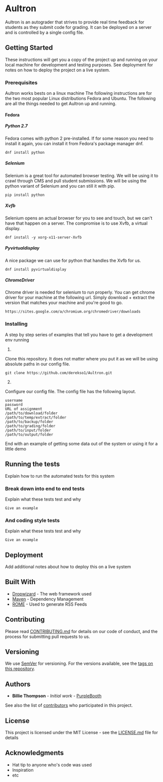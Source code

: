 # Aultron

Aultron is an autograder that strives to provide real time feedback for students as they submit code for grading. It can be deployed on a server and is controlled by a single config file.

## Getting Started

These instructions will get you a copy of the project up and running on your local machine for development and testing purposes. See deployment for notes on how to deploy the project on a live system.

### Prerequisites

Aultron works bests on a linux machine 
The following instructions are for the two most popular Linux distributions Fedora and Ubuntu. The following are all the things needed to get Aultron up and running.

#### Fedora

##### Python 2.7

Fedora comes with python 2 pre-installed. If for some reason you need to install it again, you can install it from Fedora's package manager dnf.

```
dnf install python
```

##### Selenium

Selenium is a great tool for automated browser testing. We will be using it to crawl through CMS and pull student submissions. We will be using the python variant of Selenium and you can still it with pip.

```
pip install python
```

##### Xvfb

Selenium opens an actual browser for you to see and touch, but we can't have that happen on a server. The compromise is to use Xvfb, a virtual display.

```
dnf install -y xorg-x11-server-Xvfb
```

##### Pyvirtualdisplay

A nice package we can use for python that handles the Xvfb for us.

```
dnf install pyvirtualdisplay
```

##### ChromeDriver

Chrome driver is needed for selenium to run properly. You can get chrome driver for your machine at the following url. Simply download + extract the version that matches your machine and you're good to go.

```
https://sites.google.com/a/chromium.org/chromedriver/downloads
```

### Installing

A step by step series of examples that tell you have to get a development env running

1.
Clone this repository. It does not matter where you put it as we will be using absolute paths in our config file.

```
git clone https://github.com/derekso1/Aultron.git
```

2.
Configure our config file. The config file has the following layout.
```
username
password
URL of assignment
/path/to/download/folder
/path/to/temp/extract/folder
/path/to/backup/folder
/path/to/grading/folder
/path/to/input/folder
/path/to/output/folder
```
End with an example of getting some data out of the system or using it for a little demo

## Running the tests

Explain how to run the automated tests for this system

### Break down into end to end tests

Explain what these tests test and why

```
Give an example
```

### And coding style tests

Explain what these tests test and why


```
Give an example
```

## Deployment

Add additional notes about how to deploy this on a live system

## Built With

* [Dropwizard](http://www.dropwizard.io/1.0.2/docs/) - The web framework used
* [Maven](https://maven.apache.org/) - Dependency Management
* [ROME](https://rometools.github.io/rome/) - Used to generate RSS Feeds

## Contributing

Please read [CONTRIBUTING.md](https://gist.github.com/PurpleBooth/b24679402957c63ec426) for details on our code of conduct, and the process for submitting pull requests to us.

## Versioning

We use [SemVer](http://semver.org/) for versioning. For the versions available, see the [tags on this repository](https://github.com/your/project/tags). 

## Authors

* **Billie Thompson** - *Initial work* - [PurpleBooth](https://github.com/PurpleBooth)

See also the list of [contributors](https://github.com/your/project/contributors) who participated in this project.

## License

This project is licensed under the MIT License - see the [LICENSE.md](LICENSE.md) file for details

## Acknowledgments

* Hat tip to anyone who's code was used
* Inspiration
* etc
